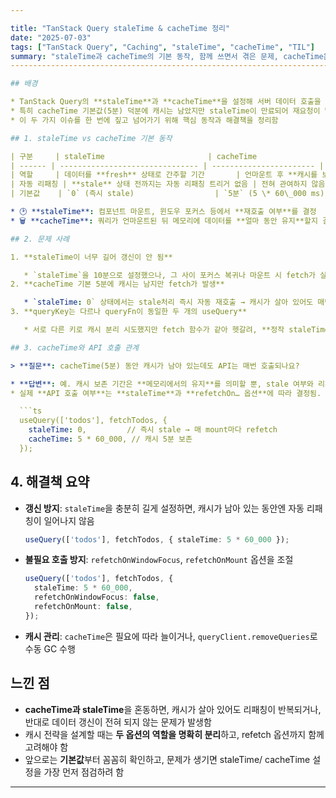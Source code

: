 ```yaml
---

title: "TanStack Query staleTime & cacheTime 정리"
date: "2025-07-03"
tags: ["TanStack Query", "Caching", "staleTime", "cacheTime", "TIL"]
summary: "staleTime과 cacheTime의 기본 동작, 함께 쓰면서 겪은 문제, cacheTime은 자동 리패칭에 영향을 주지 않는다는 점을 사례와 함께 정리합니다."
-----------------------------------------------------------------------------------------------------

## 배경

* TanStack Query의 **staleTime**과 **cacheTime**을 설정해 서버 데이터 호출을 제어하려 했으나, 두 옵션의 역할이 혼동되어 문제를 겪음
* 특히 cacheTime 기본값(5분) 덕분에 캐시는 남았지만 staleTime이 만료되어 재요청이 발생하거나, 반대로 staleTime이 길어 갱신이 전혀 되지 않아 오래된 데이터가 노출됨
* 이 두 가지 이슈를 한 번에 짚고 넘어가기 위해 핵심 동작과 해결책을 정리함

## 1. staleTime vs cacheTime 기본 동작

| 구분     | staleTime                       | cacheTime               |
| ------ | ------------------------------- | ----------------------- |
| 역할     | 데이터를 **fresh** 상태로 간주할 기간       | 언마운트 후 **캐시를 보관**하는 기간  |
| 자동 리패칭 | **stale** 상태 전까지는 자동 리패칭 트리거 없음 | 전혀 관여하지 않음 (GC 시점에만 영향) |
| 기본값    | `0` (즉시 stale)                  | `5분` (5 \* 60\_000 ms)  |

* 🕑 **staleTime**: 컴포넌트 마운트, 윈도우 포커스 등에서 **재호출 여부**를 결정
* 🗑️ **cacheTime**: 쿼리가 언마운트된 뒤 메모리에 데이터를 **얼마 동안 유지**할지 결정

## 2. 문제 사례

1. **staleTime이 너무 길어 갱신이 안 됨**

   * `staleTime`을 10분으로 설정했으나, 그 사이 포커스 복귀나 마운트 시 fetch가 실행되지 않아 **오래된 데이터**가 사용됨
2. **cacheTime 기본 5분에 캐시는 남지만 fetch가 발생**

   * `staleTime: 0` 상태에서는 stale처리 즉시 자동 재호출 → 캐시가 살아 있어도 매번 API 호출됨
3. **queryKey는 다르나 queryFn이 동일한 두 개의 useQuery**

   * 서로 다른 키로 캐시 분리 시도했지만 fetch 함수가 같아 헷갈려, **정작 staleTime 설정이 문제**였다는 사실을 파악하는 데 오래 걸림

## 3. cacheTime와 API 호출 관계

> **질문**: cacheTime(5분) 동안 캐시가 남아 있는데도 API는 매번 호출되나요?

* **답변**: 예. 캐시 보존 기간은 **메모리에서의 유지**를 의미할 뿐, stale 여부와 리패칭 트리거를 제어하지 않음.
* 실제 **API 호출 여부**는 **staleTime**과 **refetchOn… 옵션**에 따라 결정됨.

  ```ts
  useQuery(['todos'], fetchTodos, {
    staleTime: 0,         // 즉시 stale → 매 mount마다 refetch
    cacheTime: 5 * 60_000, // 캐시 5분 보존
  });
  ```

## 4. 해결책 요약

* **갱신 방지**: `staleTime`을 충분히 길게 설정하면, 캐시가 남아 있는 동안엔 자동 리패칭이 일어나지 않음

  ```ts
  useQuery(['todos'], fetchTodos, { staleTime: 5 * 60_000 });
  ```
* **불필요 호출 방지**: `refetchOnWindowFocus`, `refetchOnMount` 옵션을 조절

  ```ts
  useQuery(['todos'], fetchTodos, {
    staleTime: 5 * 60_000,
    refetchOnWindowFocus: false,
    refetchOnMount: false,
  });
  ```
* **캐시 관리**: `cacheTime`은 필요에 따라 늘이거나, `queryClient.removeQueries`로 수동 GC 수행

## 느낀 점

* **cacheTime과 staleTime**을 혼동하면, 캐시가 살아 있어도 리패칭이 반복되거나, 반대로 데이터 갱신이 전혀 되지 않는 문제가 발생함
* 캐시 전략을 설계할 때는 **두 옵션의 역할을 명확히 분리**하고, refetch 옵션까지 함께 고려해야 함
* 앞으로는 **기본값**부터 꼼꼼히 확인하고, 문제가 생기면 staleTime/ cacheTime 설정을 가장 먼저 점검하려 함

---
```

